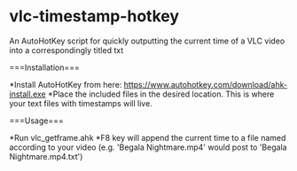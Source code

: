 # vlc-timestamp-hotkey
An AutoHotKey script for quickly outputting the current time of a VLC video into a correspondingly titled txt

===Installation===

*Install AutoHotKey from here: https://www.autohotkey.com/download/ahk-install.exe
*Place the included files in the desired location. This is where your text files with timestamps will live.


===Usage===

*Run vlc_getframe.ahk
*F8 key will append the current time to a file named according to your video (e.g. 'Begala Nightmare.mp4' would post to 'Begala Nightmare.mp4.txt')

